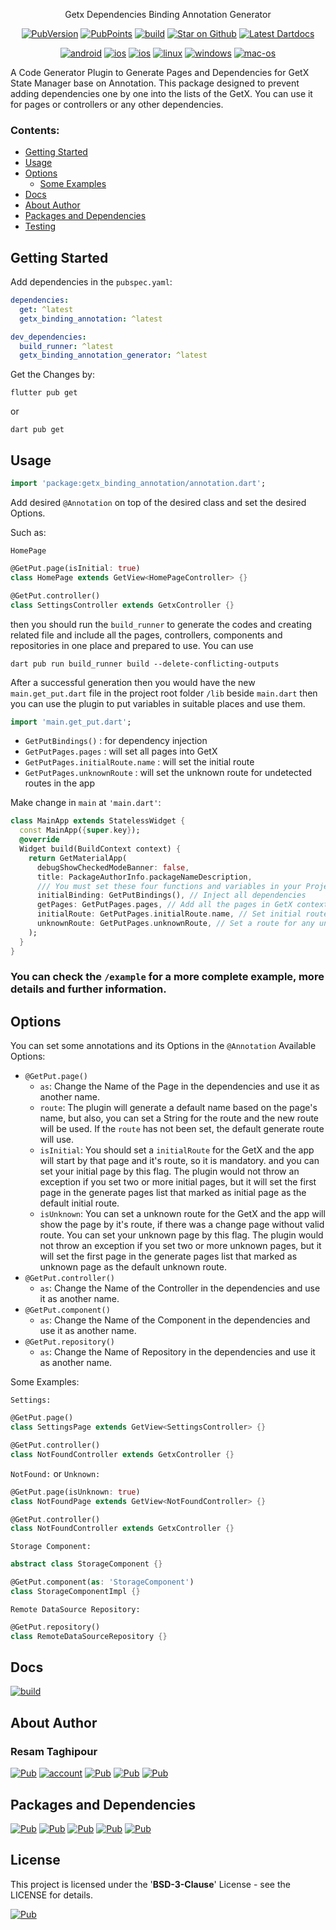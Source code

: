 <!-- 
This README describes the package. If you publish this package to pub.dev,
this README's contents appear on the landing page for your package.

For information about how to write a good package README, see the guide for
[writing package pages](https://dart.dev/guides/libraries/writing-package-pages). 

For general information about developing packages, see the Dart guide for
[creating packages](https://dart.dev/guides/libraries/create-library-packages)
and the Flutter guide for
[developing packages and plugins](https://flutter.dev/developing-packages). 
-->

<p align="center">
  Getx Dependencies Binding Annotation Generator
</p>
<p align="center">
  <!-- Pub Version -->
  <a href="https://pub.dev/packages/flutter_getx_dependencies_binding_annotation"><img src="https://img.shields.io/pub/v/getx_binding_annotation?logo=dart" alt="PubVersion"></a>
  <!-- Pub Points} -->
  <a href="https://pub.dev/packages/flutter_getx_dependencies_binding_annotation"><img src="https://img.shields.io/pub/points/getx_binding_annotation?logo=dart" alt="PubPoints"></a>
  <!-- GitHub Repo -->
  <a href="https://github.com/reesaam/flutter_getx_dependencies_binding_annotation"><img src="https://img.shields.io/badge/repo-Getx_Binding_Annotation-yellowgreen?logo=github" alt="build"></a>
  <!-- GitHub Stars -->
  <a href="https://github.com/reesaam/flutter_getx_dependencies_binding_annotation"><img src="https://img.shields.io/github/stars/felangel/bloc.svg?style=flat&logo=github&colorB=deeppink&label=stars" alt="Star on Github"></a>
  <!-- DartDoc -->
  <a href="https://pub.dev/documentation/flutter_getx_dependencies_binding_annotation/latest"><img src="https://img.shields.io/badge/dartdocs-latest-blue.svg" alt="Latest Dartdocs"></a>
</p>
<p align="center">
  <a href="https://github.com/reesaam/flutter_getx_dependencies_binding_annotation"><img src="https://img.shields.io/badge/Android-black?logo=android" alt="android"></a>
  <a href="https://github.com/reesaam/flutter_getx_dependencies_binding_annotation"><img src="https://img.shields.io/badge/iOS-black?logo=apple" alt="ios"></a>
  <a href="https://github.com/reesaam/flutter_getx_dependencies_binding_annotation"><img src="https://img.shields.io/badge/Web-black" alt="ios"></a>
  <a href="https://github.com/reesaam/flutter_getx_dependencies_binding_annotation"><img src="https://img.shields.io/badge/Linux-black?logo=linux" alt="linux"></a>
  <a href="https://github.com/reesaam/flutter_getx_dependencies_binding_annotation"><img src="https://img.shields.io/badge/Windows-black" alt="windows"></a>
  <a href="https://github.com/reesaam/flutter_getx_dependencies_binding_annotation"><img src="https://img.shields.io/badge/MacOS-black?logo=apple" alt="mac-os"></a>

</p>

A Code Generator Plugin to Generate Pages and Dependencies for GetX State Manager base on Annotation.
This package designed to prevent adding dependencies one by one into the lists of the GetX. You can use it for pages or controllers or any other dependencies.

### Contents:
* [Getting Started](#Getting-Started)
* [Usage](#Usage)
* [Options](#Options)
  * [Some Examples](#Some-Examples)
* [Docs](#Docs)
* [About Author](#About-Author)
* [Packages and Dependencies](#Packages-and-Dependencies)
* [Testing](#Testing)

## Getting Started

Add dependencies in the `pubspec.yaml`:
```yaml
dependencies:
  get: ^latest
  getx_binding_annotation: ^latest

dev_dependencies:
  build_runner: ^latest
  getx_binding_annotation_generator: ^latest
```

Get the Changes by:
```shell
flutter pub get
```
or
```shell
dart pub get
```

## Usage

```dart
import 'package:getx_binding_annotation/annotation.dart';
```

Add desired `@Annotation` on top of the desired class and set the desired Options.

Such as:

`HomePage`
```dart
@GetPut.page(isInitial: true)
class HomePage extends GetView<HomePageController> {}
```
```dart
@GetPut.controller()
class SettingsController extends GetxController {}
```

then you should run the `build_runner` to generate the codes and creating related file and include all the pages, controllers, components and repositories in one place and prepared to use.
You can use
```shell
dart pub run build_runner build --delete-conflicting-outputs
```

After a successful generation then you would have the new `main.get_put.dart` file in the project root folder `/lib` beside `main.dart`
then you can use the plugin to put variables in suitable places and use them.
```dart
import 'main.get_put.dart';
```

- `GetPutBindings()` : for dependency injection
- `GetPutPages.pages` : will set all pages into GetX
- `GetPutPages.initialRoute.name` : will set the initial route
- `GetPutPages.unknownRoute` : will set the unknown route for undetected routes in the app

Make change in `main` at `'main.dart'`:
```dart
class MainApp extends StatelessWidget {
  const MainApp({super.key});
  @override
  Widget build(BuildContext context) {
    return GetMaterialApp(
      debugShowCheckedModeBanner: false,
      title: PackageAuthorInfo.packageNameDescription,
      /// You must set these four functions and variables in your Project
      initialBinding: GetPutBindings(), // Inject all dependencies
      getPages: GetPutPages.pages, // Add all the pages in GetX context
      initialRoute: GetPutPages.initialRoute.name, // Set initial route
      unknownRoute: GetPutPages.unknownRoute, // Set a route for any unknown or undefined route in the app
    );
  }
}
```

### You can check the `/example` for a more complete example, more details and further information.

## Options

You can set some annotations and its Options in the `@Annotation`
Available Options:
- `@GetPut.page()`
  - `as`: Change the Name of the Page in the dependencies and use it as another name.
  - `route`: The plugin will generate a default name based on the page's name, but also, you can set a String for the route and the new route will be used. If the `route` has not been set, the default generate route will use.
  - `isInitial`: You  should set a `initialRoute` for the GetX and the app will start by that page and it's route, so it is mandatory. and you can set your initial page by this flag. The plugin would not throw an exception if you set two or more initial pages, but it will set the first page in the generate pages list that marked as initial page as the default initial route.
  - `isUnknown`: You can set a unknown route for the GetX and the app will show the page by it's route, if there was a change page without valid route. You can set your unknown page by this flag. The plugin would not throw an exception if you set two or more unknown pages, but it will set the first page in the generate pages list that marked as unknown page as the default unknown route.
- `@GetPut.controller()`
    - `as`: Change the Name of the Controller in the dependencies and use it as another name.
- `@GetPut.component()`
    - `as`: Change the Name of the Component in the dependencies and use it as another name.
- `@GetPut.repository()`
    - `as`: Change the Name of Repository in the dependencies and use it as another name.

Some Examples:

`Settings:`
```dart
@GetPut.page()
class SettingsPage extends GetView<SettingsController> {}
```
```dart
@GetPut.controller()
class NotFoundController extends GetxController {}
```

`NotFound:` or `Unknown:`
```dart
@GetPut.page(isUnknown: true)
class NotFoundPage extends GetView<NotFoundController> {}
```
```dart
@GetPut.controller()
class NotFoundController extends GetxController {}
```
`Storage Component:`
```dart
abstract class StorageComponent {}

@GetPut.component(as: 'StorageComponent')
class StorageComponentImpl {}
```
`Remote DataSource Repository:`
```dart
@GetPut.repository()
class RemoteDataSourceRepository {}
```

## Docs
<a href="https://github.com/reesaam/flutter_getx_dependencies_binding_annotation/tree/main/generator/doc/api"><img src="https://img.shields.io/badge/GitHub-Docs_Repository-important?logo=github" alt="build"></a>

## About Author

### Resam Taghipour
<a href="https://www.resam.site"><img src="https://img.shields.io/badge/Website-resam.site-blue" alt="Pub"></a>
<a href="https://github.com/reesaam"><img src="https://img.shields.io/badge/GitHub-reesaam-black?style=flat&logo=github&link=https%3A%2F%2Fgithub.com%2Freesaam" alt="account"></a>
<a href="https://www.linkedin.com/in/resam"><img src="https://img.shields.io/badge/LinkedIn-resam-blue?logo=linkedin" alt="Pub"></a>
<a href="emailto:resam.t@gmail.com"><img src="https://img.shields.io/badge/Gmail-resam.t-red?logo=gmail" alt="Pub"></a>
<a href="emailto:resam@resam.site"><img src="https://img.shields.io/badge/Email-resam-important?logo=maildotru" alt="Pub"></a>


## Packages and Dependencies
<a href="https://dart.dev"><img src="https://img.shields.io/badge/Dart-red?logo=dart" alt="Pub"></a>
<a href="https://flutter.dev"><img src="https://img.shields.io/badge/Flutter-blue?logo=flutter" alt="Pub"></a>
<a href="https://pub.dev/packages/get"><img src="https://img.shields.io/badge/pub-GetX-blue?logo=dart" alt="Pub"></a>
<a href="https://pub.dev/packages/build_runner"><img src="https://img.shields.io/badge/pub-BuildRunner-red?logo=dart" alt="Pub"></a>
<a href="https://pub.dev/packages/dartdoc"><img src="https://img.shields.io/badge/pub-DartDoc-red?logo=dart" alt="Pub"></a>

## License
This project is licensed under the '**BSD-3-Clause**' License - see the LICENSE for details.

<a href="https://pub.dev/packages/getx_binding_annotation/license"><img src="https://img.shields.io/badge/LICENSE-blue" alt="Pub"></a>